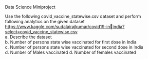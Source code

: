 Data Science Miniproject

Use the following covid_vaccine_statewise.csv dataset and perform following analytics on the given dataset <br>
https://www.kaggle.com/sudalairajkumar/covid19-inindia?select=covid_vaccine_statewise.csv<br>
a. Describe the dataset<br>
b. Number of persons state wise vaccinated for first dose in India<br>
c. Number of persons state wise vaccinated for second dose in India<br>
d. Number of Males vaccinated d. Number of females vaccinated<br>

